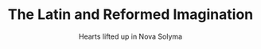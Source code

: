 ---
layout: post
title: "The Latin and Reformed Imagination"
subtitle: "Hearts lifted up in Nova Solyma"
external_url: https://mereorthodoxy.com/latin-reformed-imagination/
external_site: "Mere Orthodoxy"
tags: [Nova Solyma, Protestant imagination]
comments: false
permalink: /blog/:title
---